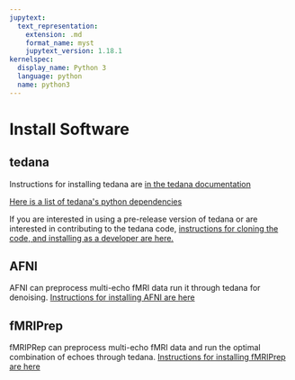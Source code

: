 ```yaml
---
jupytext:
  text_representation:
    extension: .md
    format_name: myst
    jupytext_version: 1.18.1
kernelspec:
  display_name: Python 3
  language: python
  name: python3
---
```


# Install Software

## tedana

Instructions for installing tedana are [in the tedana documentation](https://tedana.readthedocs.io/en/stable/installation.html)

[Here is a list of tedana's python dependencies](https://github.com/ME-ICA/tedana/blob/main/pyproject.toml)

If you are interested in using a pre-release version of tedana
or are interested in contributing to the tedana code,
[instructions for cloning the code, and installing as a developer are here.](https://github.com/ME-ICA/tedana/blob/main/CONTRIBUTING.md#3-run-the-developer-setup)

## AFNI

AFNI can preprocess multi-echo fMRI data run it through tedana for denoising.
[Instructions for installing AFNI are here](https://afni.nimh.nih.gov/pub/dist/doc/htmldoc/background_install/main_toc.html)


## fMRIPrep

fMRIPRep can preprocess multi-echo fMRI data and run the optimal combination of echoes through tedana.
[Instructions for installing fMRIPrep are here](https://fmriprep.org/en/stable/installation.html)